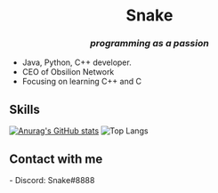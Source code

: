 <h1 align="center"> Snake </h1>
<h3 align="center"><i>programming as a passion</i></h3>

- Java, Python, C++ developer.
- CEO of Obsilion Network 
- Focusing on learning C++ and C

## Skills

[![Anurag's GitHub stats](https://github-readme-stats.vercel.app/api?username=SnakeAmazing)](https://github.com/SnakeAmazing/github-readme-stats)
![Top Langs](https://github-readme-stats.vercel.app/api/top-langs/?username=SnakeAmazing&layout=compact)

## Contact with me
<div>
- Discord: Snake#8888
</div>

